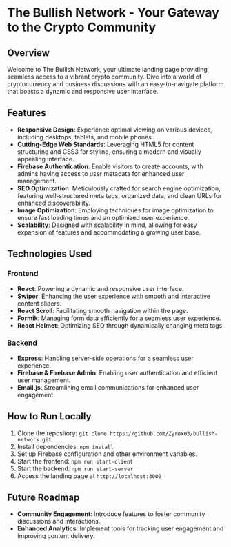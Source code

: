 # The Bullish Network - Your Gateway to the Crypto Community

## Overview

Welcome to The Bullish Network, your ultimate landing page providing seamless access to a vibrant crypto community. Dive into a world of cryptocurrency and business discussions with an easy-to-navigate platform that boasts a dynamic and responsive user interface.

## Features

- **Responsive Design**: Experience optimal viewing on various devices, including desktops, tablets, and mobile phones.
- **Cutting-Edge Web Standards**: Leveraging HTML5 for content structuring and CSS3 for styling, ensuring a modern and visually appealing interface.
- **Firebase Authentication**: Enable visitors to create accounts, with admins having access to user metadata for enhanced user management.
- **SEO Optimization**: Meticulously crafted for search engine optimization, featuring well-structured meta tags, organized data, and clean URLs for enhanced discoverability.
- **Image Optimization**: Employing techniques for image optimization to ensure fast loading times and an optimized user experience.
- **Scalability**: Designed with scalability in mind, allowing for easy expansion of features and accommodating a growing user base.

## Technologies Used

### Frontend
- **React**: Powering a dynamic and responsive user interface.
- **Swiper**: Enhancing the user experience with smooth and interactive content sliders.
- **React Scroll**: Facilitating smooth navigation within the page.
- **Formik**: Managing form data efficiently for a seamless user experience.
- **React Helmet**: Optimizing SEO through dynamically changing meta tags.

### Backend
- **Express**: Handling server-side operations for a seamless user experience.
- **Firebase & Firebase Admin**: Enabling user authentication and efficient user management.
- **Email.js**: Streamlining email communications for enhanced user engagement.

## How to Run Locally

1. Clone the repository: `git clone https://github.com/Zyrox03/bullish-network.git`
2. Install dependencies: `npm install`
3. Set up Firebase configuration and other environment variables.
4. Start the frontend: `npm run start-client`
5. Start the backend: `npm run start-server`
6. Access the landing page at `http://localhost:3000`

## Future Roadmap

- **Community Engagement**: Introduce features to foster community discussions and interactions.
- **Enhanced Analytics**: Implement tools for tracking user engagement and improving content delivery.

